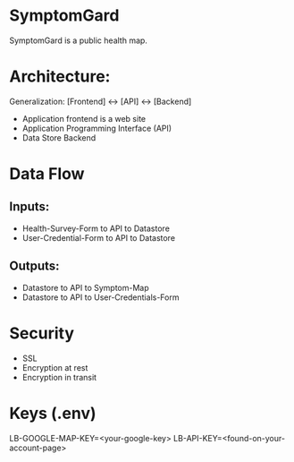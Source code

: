 # SymptomGard
SymptomGard is a public health map.

# Architecture: 
Generalization: [Frontend] <-> [API] <-> [Backend] 
* Application frontend is a web site
* Application Programming Interface (API)
* Data Store Backend

# Data Flow
## Inputs:
* Health-Survey-Form to API to Datastore
* User-Credential-Form to API to Datastore

## Outputs:
* Datastore to API to Symptom-Map
* Datastore to API to User-Credentials-Form

# Security
* SSL
* Encryption at rest
* Encryption in transit

# Keys (.env)

LB-GOOGLE-MAP-KEY=\<your-google-key\>
LB-API-KEY=\<found-on-your-account-page\>


